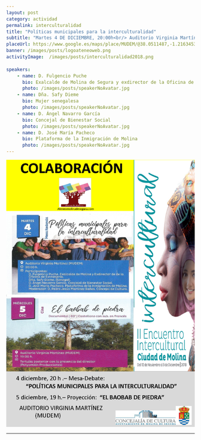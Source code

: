 ```yaml
---
layout: post
category: actividad
permalink: interculturalidad
title: "Políticas municipales para la interculturalidad"
subtitle: "Martes 4 DE DICIEMBRE, 20:00h<br/> Auditorio Virginia Martínez.- MUDEM.- Molina de Segura"
placeUrl: https://www.google.es/maps/place/MUDEM/@38.0511487,-1.2163453,17z/data=!3m1!4b1!4m5!3m4!1s0xd647f567ba291e1:0xde6031502e1b4fbc!8m2!3d38.0511487!4d-1.2141566
banner: /images/posts/logoateneoweb.png
activityImage:  /images/posts/interculturalidad2018.png

speakers:  
    - name: D. Fulgencio Puche 
      bio: Exalcalde de Molina de Segura y exdirector de la Oficina de Extranjería
      photo: /images/posts/speakerNoAvatar.jpg
    - name: Dña. Safy Dieme  
      bio: Mujer senegalesa  
      photo: /images/posts/speakerNoAvatar.jpg
    - name: D. Ángel Navarro García 
      bio: Concejal de Bienestar Social
      photo: /images/posts/speakerNoAvatar.jpg
    - name: D. José María Pacheco
      bio: Plataforma de la Inmigración de Molina 
      photo: /images/posts/speakerNoAvatar.jpg
---
```


![cartel](/images/posts/interculturalidad2018.png)

***
